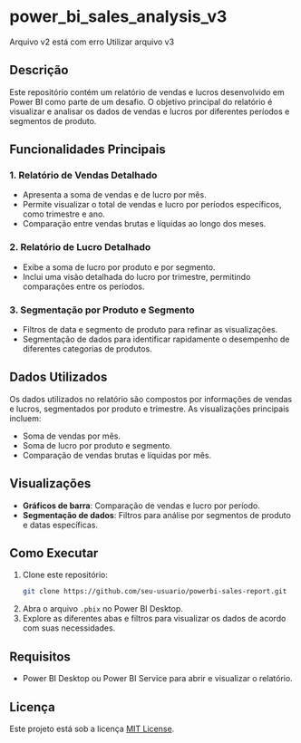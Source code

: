 # power_bi_sales_analysis_v3

Arquivo v2 está com erro
Utilizar arquivo v3

## Descrição
Este repositório contém um relatório de vendas e lucros desenvolvido em Power BI como parte de um desafio. O objetivo principal do relatório é visualizar e analisar os dados de vendas e lucros por diferentes períodos e segmentos de produto.

## Funcionalidades Principais

### 1. **Relatório de Vendas Detalhado**
   - Apresenta a soma de vendas e de lucro por mês.
   - Permite visualizar o total de vendas e lucro por períodos específicos, como trimestre e ano.
   - Comparação entre vendas brutas e líquidas ao longo dos meses.

### 2. **Relatório de Lucro Detalhado**
   - Exibe a soma de lucro por produto e por segmento.
   - Inclui uma visão detalhada do lucro por trimestre, permitindo comparações entre os períodos.

### 3. **Segmentação por Produto e Segmento**
   - Filtros de data e segmento de produto para refinar as visualizações.
   - Segmentação de dados para identificar rapidamente o desempenho de diferentes categorias de produtos.

## Dados Utilizados
Os dados utilizados no relatório são compostos por informações de vendas e lucros, segmentados por produto e trimestre. As visualizações principais incluem:
- Soma de vendas por mês.
- Soma de lucro por produto e segmento.
- Comparação de vendas brutas e líquidas por mês.

## Visualizações
- **Gráficos de barra**: Comparação de vendas e lucro por período.
- **Segmentação de dados**: Filtros para análise por segmentos de produto e datas específicas.

## Como Executar
1. Clone este repositório: 
   ```bash
   git clone https://github.com/seu-usuario/powerbi-sales-report.git
   ```
2. Abra o arquivo `.pbix` no Power BI Desktop.
3. Explore as diferentes abas e filtros para visualizar os dados de acordo com suas necessidades.

## Requisitos
- Power BI Desktop ou Power BI Service para abrir e visualizar o relatório.

## Licença
Este projeto está sob a licença [MIT License](LICENSE).
